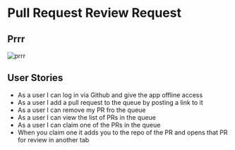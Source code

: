 # Pull Request Review Request

## Prrr

![prrr](http://www.kittenswhiskers.com/wp-content/uploads/sites/48/2014/05/cat-purring.jpg)




## User Stories

- As a user I can log in via Github and give the app offline access
- As a user I add a pull request to the queue by posting a link to it
- As a user I can remove my PR fro the queue
- As a user I can view the list of PRs in the queue
- As a user I can claim one of the PRs in the queue
- When you claim one it adds you to the repo of the PR and opens that PR for review in another tab
